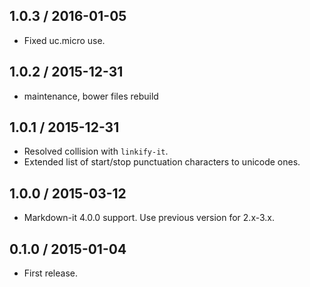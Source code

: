 1.0.3 / 2016-01-05
------------------

- Fixed uc.micro use.


1.0.2 / 2015-12-31
------------------

- maintenance, bower files rebuild


1.0.1 / 2015-12-31
------------------

- Resolved collision with `linkify-it`.
- Extended list of start/stop punctuation characters to unicode ones.


1.0.0 / 2015-03-12
------------------

- Markdown-it 4.0.0 support. Use previous version for 2.x-3.x.


0.1.0 / 2015-01-04
------------------

- First release.
